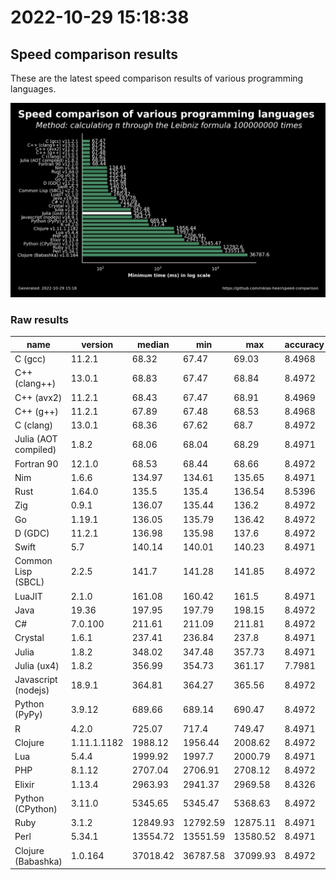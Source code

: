 # 2022-10-29 15:18:38

## Speed comparison results

These are the latest speed comparison results of various programming languages.

![plot](../assets/2022-10-29T151838/combined_results.png "Speed comparison of programming languages")

### Raw results

| name                 | version     | median   | min      | max      | accuracy |
| -------------------- | ----------- | -------- | -------- | -------- | -------- |
| C (gcc)              | 11.2.1      | 68.32    | 67.47    | 69.03    | 8.4968   |
| C++ (clang++)        | 13.0.1      | 68.83    | 67.47    | 68.84    | 8.4972   |
| C++ (avx2)           | 11.2.1      | 68.43    | 67.47    | 68.91    | 8.4969   |
| C++ (g++)            | 11.2.1      | 67.89    | 67.48    | 68.53    | 8.4968   |
| C (clang)            | 13.0.1      | 68.36    | 67.62    | 68.7     | 8.4972   |
| Julia (AOT compiled) | 1.8.2       | 68.06    | 68.04    | 68.29    | 8.4971   |
| Fortran 90           | 12.1.0      | 68.53    | 68.44    | 68.66    | 8.4972   |
| Nim                  | 1.6.6       | 134.97   | 134.61   | 135.65   | 8.4971   |
| Rust                 | 1.64.0      | 135.5    | 135.4    | 136.54   | 8.5396   |
| Zig                  | 0.9.1       | 136.07   | 135.44   | 136.2    | 8.4972   |
| Go                   | 1.19.1      | 136.05   | 135.79   | 136.42   | 8.4972   |
| D (GDC)              | 11.2.1      | 136.98   | 135.98   | 137.6    | 8.4972   |
| Swift                | 5.7         | 140.14   | 140.01   | 140.23   | 8.4971   |
| Common Lisp (SBCL)   | 2.2.5       | 141.7    | 141.28   | 141.85   | 8.4972   |
| LuaJIT               | 2.1.0       | 161.08   | 160.42   | 161.5    | 8.4971   |
| Java                 | 19.36       | 197.95   | 197.79   | 198.15   | 8.4972   |
| C#                   | 7.0.100     | 211.61   | 211.09   | 211.81   | 8.4972   |
| Crystal              | 1.6.1       | 237.41   | 236.84   | 237.8    | 8.4971   |
| Julia                | 1.8.2       | 348.02   | 347.48   | 357.73   | 8.4971   |
| Julia (ux4)          | 1.8.2       | 356.99   | 354.73   | 361.17   | 7.7981   |
| Javascript (nodejs)  | 18.9.1      | 364.81   | 364.27   | 365.56   | 8.4972   |
| Python (PyPy)        | 3.9.12      | 689.66   | 689.14   | 690.47   | 8.4972   |
| R                    | 4.2.0       | 725.07   | 717.4    | 749.47   | 8.4971   |
| Clojure              | 1.11.1.1182 | 1988.12  | 1956.44  | 2008.62  | 8.4972   |
| Lua                  | 5.4.4       | 1999.92  | 1997.7   | 2000.79  | 8.4971   |
| PHP                  | 8.1.12      | 2707.04  | 2706.91  | 2708.12  | 8.4972   |
| Elixir               | 1.13.4      | 2963.93  | 2941.37  | 2969.58  | 8.4326   |
| Python (CPython)     | 3.11.0      | 5345.65  | 5345.47  | 5368.63  | 8.4972   |
| Ruby                 | 3.1.2       | 12849.93 | 12792.59 | 12875.11 | 8.4971   |
| Perl                 | 5.34.1      | 13554.72 | 13551.59 | 13580.52 | 8.4971   |
| Clojure (Babashka)   | 1.0.164     | 37018.42 | 36787.58 | 37099.93 | 8.4972   |

